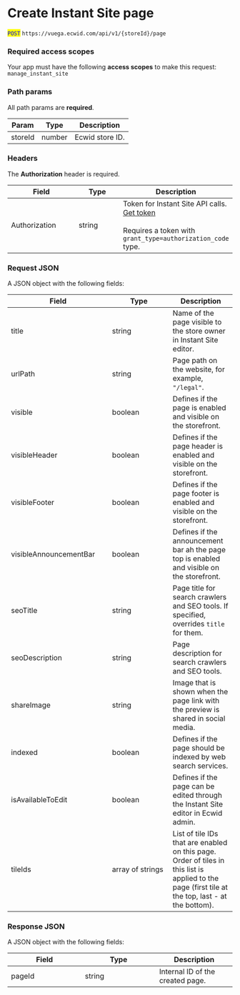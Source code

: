 # Create Instant Site page

<mark style="color:blue;">`POST`</mark> `https://vuega.ecwid.com/api/v1/{storeId}/page`

### Required access scopes

Your app must have the following **access scopes** to make this request: `manage_instant_site`

### Path params

All path params are **required**.

| Param   | Type   | Description     |
| ------- | ------ | --------------- |
| storeId | number | Ecwid store ID. |

### Headers

The **Authorization** header is required.

<table><thead><tr><th width="138.484375">Field</th><th width="86.42578125">Type</th><th>Description</th></tr></thead><tbody><tr><td>Authorization</td><td>string</td><td>Token for Instant Site API calls. <a href="../get-instant-site-api-token-apiv1.md">Get token</a><br><br>Requires a token with <code>grant_type=authorization_code</code> type.</td></tr></tbody></table>

### Request JSON

A JSON object with the following fields:

<table><thead><tr><th width="210.3515625">Field</th><th width="119.7421875">Type</th><th>Description</th></tr></thead><tbody><tr><td>title</td><td>string</td><td>Name of the page visible to the store owner in Instant Site editor.</td></tr><tr><td>urlPath</td><td>string</td><td>Page path on the website, for example, <code>"/legal"</code>.</td></tr><tr><td>visible</td><td>boolean</td><td>Defines if the page is enabled and visible on the storefront.</td></tr><tr><td>visibleHeader</td><td>boolean</td><td>Defines if the page header is enabled and visible on the storefront.</td></tr><tr><td>visibleFooter</td><td>boolean</td><td>Defines if the page footer is enabled and visible on the storefront.</td></tr><tr><td>visibleAnnouncementBar</td><td>boolean</td><td>Defines if the announcement bar ah the page top is enabled and visible on the storefront.</td></tr><tr><td>seoTitle</td><td>string</td><td>Page title for search crawlers and SEO tools. If specified, overrides <code>title</code> for them.</td></tr><tr><td>seoDescription</td><td>string</td><td>Page description for search crawlers and SEO tools.</td></tr><tr><td>shareImage</td><td>string</td><td>Image that is shown when the page link with the preview is shared in social media.</td></tr><tr><td>indexed</td><td>boolean</td><td>Defines if the page should be indexed by web search services.</td></tr><tr><td>isAvailableToEdit</td><td>boolean</td><td>Defines if the page can be edited through the Instant Site editor in Ecwid admin.</td></tr><tr><td>tileIds</td><td>array of strings</td><td>List of tile IDs that are enabled on this page. Order of tiles in this list is applied to the page (first tile at the top, last - at the bottom).</td></tr></tbody></table>

### Response JSON

A JSON object with the following fields:

<table><thead><tr><th width="149.6171875">Field</th><th width="150.29296875">Type</th><th>Description</th></tr></thead><tbody><tr><td>pageId</td><td>string</td><td>Internal ID of the created page.</td></tr></tbody></table>



